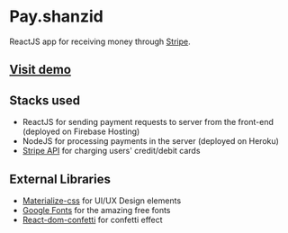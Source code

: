 # Pay.shanzid
ReactJS app for receiving money through [Stripe](https://stripe.com/).
## **[Visit demo](https://pay.shanzid.com)**

## Stacks used
* ReactJS for sending payment requests to server from the front-end (deployed on Firebase Hosting)
* NodeJS for processing payments in the server (deployed on Heroku)
* [Stripe API](https://stripe.com/) for charging users' credit/debit cards

## External Libraries
* [Materialize-css](https://materializecss.com/) for UI/UX Design elements
* [Google Fonts](https://fonts.google.com) for the amazing free fonts
* [React-dom-confetti](https://daniel-lundin.github.io/react-dom-confetti/) for confetti effect
